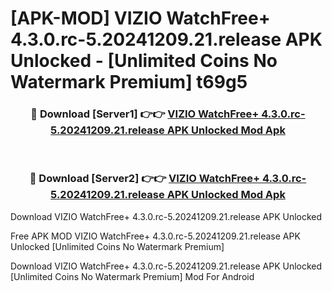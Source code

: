 # [APK-MOD] VIZIO WatchFree+ 4.3.0.rc-5.20241209.21.release APK Unlocked - [Unlimited Coins No Watermark Premium] t69g5



<div align="center">
<h3>🔴 Download [Server1] 👉👉 <a href="https://momento.my/?title=VIZIO_WatchFree+_4.3.0.rc-5.20241209.21.release_APK_Unlocked">VIZIO WatchFree+ 4.3.0.rc-5.20241209.21.release APK Unlocked Mod Apk</a></h3><br>

<h3>🔴 Download [Server2] 👉👉 <a href="https://momento.my/?title=VIZIO_WatchFree+_4.3.0.rc-5.20241209.21.release_APK_Unlocked">VIZIO WatchFree+ 4.3.0.rc-5.20241209.21.release APK Unlocked Mod Apk</a></h3>
</div>



Download VIZIO WatchFree+ 4.3.0.rc-5.20241209.21.release APK Unlocked 

Free APK MOD VIZIO WatchFree+ 4.3.0.rc-5.20241209.21.release APK Unlocked [Unlimited Coins No Watermark Premium]

Download VIZIO WatchFree+ 4.3.0.rc-5.20241209.21.release APK Unlocked [Unlimited Coins No Watermark Premium] Mod For Android
